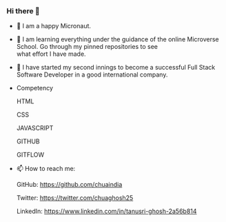 ### Hi there 👋



- 🌱 I am a happy Micronaut.
- 🌱 I am learning everything under the guidance of the online Microverse School. Go through my pinned repositories to see  
     what effort I have made. 
- 👯 I have started my second innings to become a successful Full Stack Software Developer in a good international company. 

- Competency 

   HTML
   
   CSS
   
   JAVASCRIPT
   
   GITHUB
   
   GITFLOW
   
   
- 📫 How to reach me: 


    GitHub: https://github.com/chuaindia
    
    Twitter: https://twitter.com/chuaghosh25
    
    LinkedIn: https://www.linkedin.com/in/tanusri-ghosh-2a56b814
    
 
